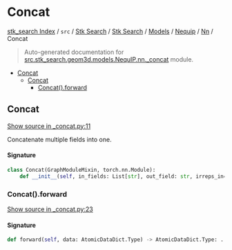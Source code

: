 # Concat

[stk_search Index](../../../../../../README.md#stk_search-index) / `src` / [Stk Search](../../../../index.md#stk-search) / [Stk Search](../../../../index.md#stk-search) / [Models](../../index.md#models) / [Nequip](../index.md#nequip) / [Nn](./index.md#nn) / Concat

> Auto-generated documentation for [src.stk_search.geom3d.models.NequIP.nn._concat](https://github.com/mohammedazzouzi15/STK_search/blob/main/src/stk_search/geom3d/models/NequIP/nn/_concat.py) module.

- [Concat](#concat)
  - [Concat](#concat-1)
    - [Concat().forward](#concat()forward)

## Concat

[Show source in _concat.py:11](https://github.com/mohammedazzouzi15/STK_search/blob/main/src/stk_search/geom3d/models/NequIP/nn/_concat.py#L11)

Concatenate multiple fields into one.

#### Signature

```python
class Concat(GraphModuleMixin, torch.nn.Module):
    def __init__(self, in_fields: List[str], out_field: str, irreps_in={}): ...
```

### Concat().forward

[Show source in _concat.py:23](https://github.com/mohammedazzouzi15/STK_search/blob/main/src/stk_search/geom3d/models/NequIP/nn/_concat.py#L23)

#### Signature

```python
def forward(self, data: AtomicDataDict.Type) -> AtomicDataDict.Type: ...
```